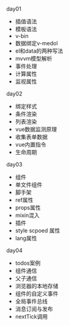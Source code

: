 day01

- 插值语法
- 模板语法
- v-bin
- 数据绑定v-medol 
- el和data的两种写法
- mvvm模型解析
- 事件处理
- 计算属性
- 监视属性

day02

- 绑定样式
- 条件渲染
- 列表渲染
- vue数据监测原理
- 收集表单数据
- vue内置指令
- 生命周期

day03

- 组件
- 单文件组件
- 脚手架
- ref属性
- props属性
- mixin混入
- 插件
- style scpoed 属性
- lang属性

day04

- todos案例
- 组件通信
- 父子通信
- 浏览器的本地存储
- 组件的自定义事件
- 全局事件总线
- 消息订阅与发布
- nextTick调用